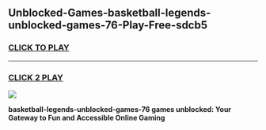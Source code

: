 
## Unblocked-Games-basketball-legends-unblocked-games-76-Play-Free-sdcb5
<h3>
<a href="https://premium76.site?title=basketball-legends-unblocked-games-76&ref=18A">CLICK TO PLAY</a></h3>
<hr>

<h3>
<a href="https://premium76.site?title=basketball-legends-unblocked-games-76&ref=18A">CLICK 2 PLAY</a>
  
</h3>

<a href="https://premium76.site?title=basketball-legends-unblocked-games-76&ref=18A"><img src="https://clearcache.store/games.png"></a>


**basketball-legends-unblocked-games-76 games unblocked: Your Gateway to Fun and Accessible Online Gaming**
